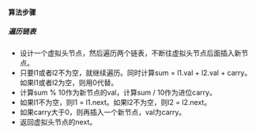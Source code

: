 #### 算法步骤

#####  遍历链表

- 设计一个虚拟头节点，然后遍历两个链表，不断往虚拟头节点后面插入新节点。
- 只要l1或者l2不为空，就继续遍历。同时计算sum = l1.val + l2.val + carry。如果l1或者l2为空，则用0代替。
- 计算sum % 10作为新节点的val，计算sum / 10作为进位carry。
- 如果l1不为空，则l1 = l1.next。如果l2不为空，则l2 = l2.next。
- 如果carry大于0，则再插入一个新节点，val为carry。
- 返回虚拟头节点的next。